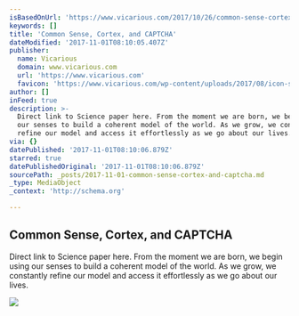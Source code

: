 ```yaml
---
isBasedOnUrl: 'https://www.vicarious.com/2017/10/26/common-sense-cortex-and-captcha/'
keywords: []
title: 'Common Sense, Cortex, and CAPTCHA'
dateModified: '2017-11-01T08:10:05.407Z'
publisher:
  name: Vicarious
  domain: www.vicarious.com
  url: 'https://www.vicarious.com'
  favicon: 'https://www.vicarious.com/wp-content/uploads/2017/08/icon-sprite-212x212.png'
author: []
inFeed: true
description: >-
  Direct link to Science paper here. From the moment we are born, we begin using
  our senses to build a coherent model of the world. As we grow, we constantly
  refine our model and access it effortlessly as we go about our lives.
via: {}
datePublished: '2017-11-01T08:10:06.879Z'
starred: true
datePublishedOriginal: '2017-11-01T08:10:06.879Z'
sourcePath: _posts/2017-11-01-common-sense-cortex-and-captcha.md
_type: MediaObject
_context: 'http://schema.org'

---
```

<article style=""><h1>Common Sense, Cortex, and CAPTCHA</h1><p>Direct link to Science paper here. From the moment we are born, we begin using our senses to build a coherent model of the world. As we grow, we constantly refine our model and access it effortlessly as we go about our lives.</p><img src="https://www.vicarious.com/wp-content/uploads/2017/10/captcha_as.png" /></article>